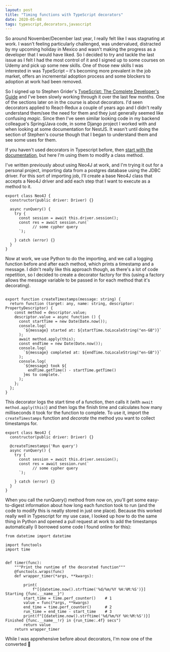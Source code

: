 ```yaml
---
layout: post
title: "Timing functions with TypeScript decorators"
date: 2020-05-08
tags: typescript,decorators,javascript
---
```


So around November/December last year, I really felt like I was stagnating at work. I wasn't feeling particularly challenged, was undervalued, distracted by my upcoming holiday in Mexico and wasn't making the progress as a developer that I would have liked. So I decided to try and tackle the last issue as I felt I had the most control of it and I signed up to some courses on Udemy and pick up some new skills. One of those new skills I was interested in was TypeScript – it's becoming more prevalent in the job market, offers an incremental adoption process and some blockers to adoption at work had been removed.

So I signed up to Stephen Grider's [TypeScript: The Complete Developer's Guide](https://www.udemy.com/course/typescript-the-complete-developers-guide/) and I've been slowly working through it over the last few months. One of the sections later on in the course is about decorators. I'd seen decorators applied to React-Redux a couple of years ago and I didn't really understand them/see the need for them and they just generally seemed like confusing _magic_. Since then I've seen similar looking code in my backend colleague's Spring/Java code, in some Django project I worked with and when looking at some documentation for NestJS. It wasn't until doing the section of Stephen's course though that I began to understand them and see some uses for them.

<!--more-->

If you haven't used decorators in Typescript before, then [start with the documentation](https://www.typescriptlang.org/v2/docs/handbook/decorators.html), but here I'm using them to modify a class method.

I've written previously about using Neo4J at work, and I'm trying it out for a personal project, importing data from a postgres database using the JDBC driver. For this sort of importing job, I'll create a base Neo4J class that accepts a Neo4J driver and add each step that I want to execute as a method to it.

```
export class Neo4J {
  constructor(public driver: Driver) {}

  async runQuery() {
    try {
      const session = await this.driver.session();
      const res = await session.run(`
            // some cypher query
      `);

    } catch (error) {}
  }
}
```

Now at work, we use Python to do the importing, and we call a logging function before and after each method, which prints a timestamp and a message. I didn't really like this approach though, as there's a lot of code repetition, so I decided to create a decorator factory for this (using a factory allows the message variable to be passed in for each method that it's decorating).

```

export function createTimestamps(message: string) {
  return function (target: any, name: string, descriptor: PropertyDescriptor) {
    const method = descriptor.value;
    descriptor.value = async function () {
      const startTime = new Date(Date.now());
      console.log(
        `${message} started at: ${startTime.toLocaleString("en-GB")}`
      );
      await method.apply(this);
      const endTime = new Date(Date.now());
      console.log(
        `${message} completed at: ${endTime.toLocaleString("en-GB")}`
      );
      console.log(
        `${message} took ${
          endTime.getTime() - startTime.getTime()
        }ms to complete.`
      );
    };
  };
}
```

This decorator logs the start time of a function, then calls it (with `await method.apply(this)`) and then logs the finish time and calculates how many milliseconds it took for the function to complete. To use it, import the `createTimestamps` function and _decorate_ the method you want to collect timestamps for.

```
export class Neo4J {
  constructor(public driver: Driver) {}

  @createTimestamps('Run query')
  async runQuery() {
    try {
      const session = await this.driver.session();
      const res = await session.run(`
            // some cypher query
      `);

    } catch (error) {}
  }
}
```

When you call the runQuery() method from now on, you'll get some easy-to-digest information about how long each function took to run (and the code to modify this is neatly stored in just one place). Because this worked really well in Typescript for my use case, I looked up how to do the same thing in Python and opened a pull request at work to add the timestamps automatically (I borrowed some code I found online for this):

```
from datetime import datetime

import functools
import time


def timer(func):
    """Print the runtime of the decorated function"""
    @functools.wraps(func)
    def wrapper_timer(*args, **kwargs):

        print(
            f"[{datetime.now().strftime('%d/%m/%Y %H:%M:%S')}] Starting {func.__name__}")
        start_time = time.perf_counter()    # 1
        value = func(*args, **kwargs)
        end_time = time.perf_counter()      # 2
        run_time = end_time - start_time    # 3
        print(f"[{datetime.now().strftime('%d/%m/%Y %H:%M:%S')}] Finished {func.__name__!r} in {run_time:.4f} secs")
        return value
    return wrapper_timer

```

While I was apprehensive before about decorators, I'm now one of the converted 🥰
